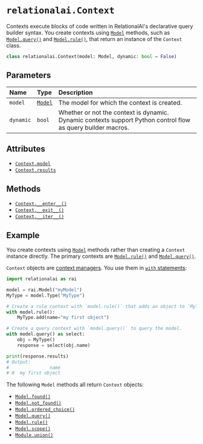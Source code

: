 <!-- markdownlint-disable MD024 -->

# `relationalai.Context`

Contexts execute blocks of code written in RelationalAI's declarative query builder syntax.
You create contexts using [`Model`](../Model/README.md) methods,
such as [`Model.query()`](../Model/query.md) and [`Model.rule()`](../Model/rule.md),
that return an instance of the `Context` class.

```python
class relationalai.Context(model: Model, dynamic: bool = False)
```

## Parameters

| Name | Type | Description |
| :--- | :--- | :------ |
| `model` | [`Model`](../Model/README.md) | The model for which the context is created. |
| `dynamic` | `bool` | Whether or not the context is dynamic. Dynamic contexts support Python control flow as query builder macros. |

## Attributes

- [`Context.model`](./model.md)
- [`Context.results`](./results.md)

## Methods

- [`Context.__enter__()`](./__enter__.md)
- [`Context.__exit__()`](./__exit__.md)
- [`Context.__iter__()`](./__iter__.md)

## Example

You create contexts using [`Model`](../Model/README.md) methods rather than creating a `Context` instance directly.
The primary contexts are [`Model.rule()`](../Model/rule.md) and [`Model.query()`](../Model/query.md).

`Context` objects are [context managers](https://docs.python.org/3/glossary.html#term-context-manager).
You use them in [`with` statements](https://docs.python.org/3/reference/compound_stmts.html#with):

```python
import relationalai as rai

model = rai.Model("myModel")
MyType = model.Type("MyType")

# Create a rule context with `model.rule()` that adds an object to `MyType`.
with model.rule():
    MyType.add(name="my first object")

# Create a query context with `model.query()` to query the model.
with model.query() as select:
    obj = MyType()
    response = select(obj.name)

print(response.results)
# Output:
#               name
# 0  my first object
```

The following `Model` methods all return `Context` objects:

- [`Model.found()`](../Model/found.md)
- [`Model.not_found()`](../Model/not_found.md)
- [`Model.ordered_choice()`](../Model/ordered_choice.md)
- [`Model.query()`](../Model/query.md)
- [`Model.rule()`](../Model/rule.md)
- [`Model.scope()`](../Model/scope.md)
- [`Module.union()`](../Model/union.md)
